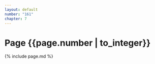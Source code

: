```yaml
---
layout: default
number: "161"
chapter: 7
---
```


# Page {{page.number | to_integer}}
{% include page.md %}
